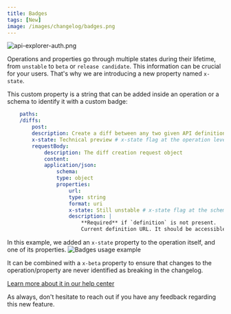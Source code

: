 ```yaml
---
title: Badges
tags: [New]
image: /images/changelog/badges.png
---
```


![api-explorer-auth.png](/images/changelog/badges.png)

Operations and properties go through multiple states during their lifetime, from `unstable` to `beta` or `release candidate`.  This information can be crucial for your users. That's why we are introducing a new property named `x-state`. 

This custom property is a string that can be added inside an operation or a schema to identify it with a custom badge:

```yaml
    paths:
    /diffs:
        post:
        description: Create a diff between any two given API definitions
        x-state: Technical preview # x-state flag at the operation level
        requestBody:
            description: The diff creation request object
            content:
            application/json:
                schema:
                type: object
                properties:
                    url:
                    type: string
                    format: uri
                    x-state: Still unstable # x-state flag at the schema level
                    description: |
                        **Required** if `definition` is not present.
                        Current definition URL. It should be accessible through HTTP by Bump.sh servers.
```
In this example, we added an `x-state` property to the operation itself, and one of its properties.
![Badges usage example](/images/changelog/badges_layout.png)

It can be combined with a `x-beta` property to ensure that changes to the operation/property are never identified as breaking in the changelog.

[Learn more about it in our help center](https://docs.bump.sh/help/specification-support/doc-badges/)

As always, don't hesitate to reach out if you have any feedback regarding this new feature.